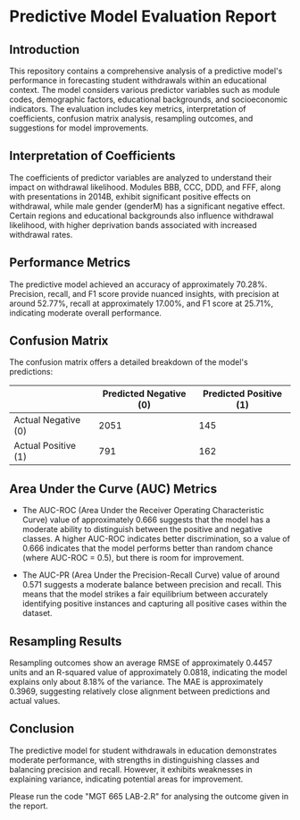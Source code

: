 # Predictive Model Evaluation Report

## Introduction
This repository contains a comprehensive analysis of a predictive model's performance in forecasting student withdrawals within an educational context. The model considers various predictor variables such as module codes, demographic factors, educational backgrounds, and socioeconomic indicators. The evaluation includes key metrics, interpretation of coefficients, confusion matrix analysis, resampling outcomes, and suggestions for model improvements.

## Interpretation of Coefficients
The coefficients of predictor variables are analyzed to understand their impact on withdrawal likelihood. Modules BBB, CCC, DDD, and FFF, along with presentations in 2014B, exhibit significant positive effects on withdrawal, while male gender (genderM) has a significant negative effect. Certain regions and educational backgrounds also influence withdrawal likelihood, with higher deprivation bands associated with increased withdrawal rates.

## Performance Metrics
The predictive model achieved an accuracy of approximately 70.28%. Precision, recall, and F1 score provide nuanced insights, with precision at around 52.77%, recall at approximately 17.00%, and F1 score at 25.71%, indicating moderate overall performance.

## Confusion Matrix
The confusion matrix offers a detailed breakdown of the model's predictions:

|                      | Predicted Negative (0) | Predicted Positive (1)|
|----------------------|------------------------|-----------------------|
| Actual Negative (0)  | 2051                   | 145                   |
| Actual Positive (1)  | 791                    | 162                   |

## Area Under the Curve (AUC) Metrics
- The AUC-ROC (Area Under the Receiver Operating Characteristic Curve) value of approximately 0.666 suggests that the model has a moderate ability to distinguish between the positive and negative classes. A higher AUC-ROC indicates better discrimination, so a value of 0.666 indicates that the model performs better than random chance (where AUC-ROC = 0.5), but there is room for improvement.

- The AUC-PR (Area Under the Precision-Recall Curve) value of around 0.571 suggests a moderate balance between precision and recall. This means that the model strikes a fair equilibrium between accurately identifying positive instances and capturing all positive cases within the dataset.

## Resampling Results
Resampling outcomes show an average RMSE of approximately 0.4457 units and an R-squared value of approximately 0.0818, indicating the model explains only about 8.18% of the variance. The MAE is approximately 0.3969, suggesting relatively close alignment between predictions and actual values.

## Conclusion
The predictive model for student withdrawals in education demonstrates moderate performance, with strengths in distinguishing classes and balancing precision and recall. However, it exhibits weaknesses in explaining variance, indicating potential areas for improvement.

Please run the code "MGT 665 LAB-2.R" for analysing the outcome given in the report. 

